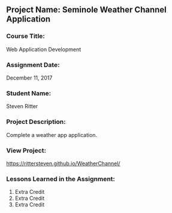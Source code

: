 ## Project Name:  Seminole Weather Channel Application

### Course Title:
Web Application Development

### Assignment Date:  
December 11, 2017

### Student Name:  
Steven Ritter

### Project Description:
Complete a weather app application.

### View Project:
https://rittersteven.github.io/WeatherChannel/

### Lessons Learned in the Assignment:
1. Extra Credit
2. Extra Credit
3. Extra Credit
